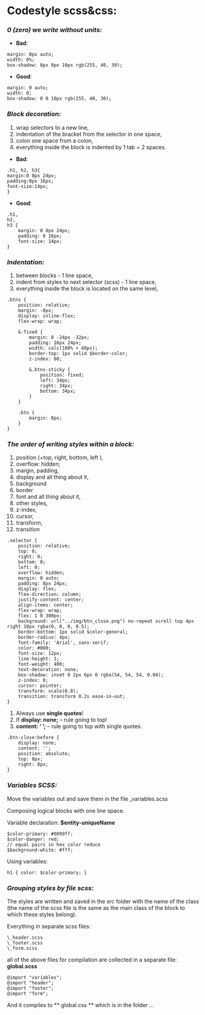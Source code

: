 # Codestyle scss&css:

### _0 (zero) we write without units:_

- **Bad**:

```
margin: 0px auto;
width: 0%;
box-shadow: 0px 0px 10px rgb(255, 40, 30);
```

- **Good**:

```
margin: 0 auto;
width: 0;
box-shadow: 0 0 10px rgb(255, 40, 30);
```

### _Block decoration:_

1. wrap selectors to a new line,
2. indentation of the bracket from the selector in one space,
3. colon one space from a colon,
4. everything inside the block is indented by 1 tab = 2 spaces.

- **Bad**:

```
.h1, h2, h3{
margin:0 8px 24px;
padding:0px 16px;
font-size:14px;
}
```

- **Good**:

```
.h1,
h2,
h3 {
	margin: 0 8px 24px;
	padding: 0 16px;
	font-size: 14px;
}
```

### _Indentation:_

1. between blocks - 1 line space,
2. indent from styles to next selector (scss) - 1 line space,
3. everything inside the block is located on the same level,

```
.btns {
	position: relative;
	margin: -8px;
	display: inline-flex;
	flex-wrap: wrap;

    &-fixed {
        margin: 0 -24px -32px;
        padding: 16px 24px;
        width: calc(100% + 48px);
        border-top: 1px solid $border-color;
        z-index: 80;

        &.btns-sticky {
            position: fixed;
            left: 34px;
            right: 34px;
            bottom: 34px;
        }
    }

    .btn {
        margin: 8px;
    }
}
```

### _The order of writing styles within a block:_

1. position (+top, right, bottom, left ),
2. overflow: hidden;
3. margin, padding,
4. display and all thing about it,
5. background
6. border
7. font and all thing about it,
8. other styles,
9. z-index,
10. cursor,
11. transform,
12. transition

```
.selector {
	position: relative;
	top: 0;
	right: 0;
	bottom: 0;
	left: 0;
	overflow: hidden;
	margin: 0 auto;
	padding: 8px 24px;
	display: flex;
	flex-direction: column;
	justify-content: center;
	align-items: center;
	flex-wrap: wrap;
	flex: 1 0 300px;
	background: url("../img/btn_close.png") no-repeat scroll top 4px right 10px rgba(0, 0, 0, 0.5);
	border-bottom: 1px solid $color-general;
	border-radius: 4px;
	font-family: 'Arial', sans-serif;
	color: #000;
	font-size: 12px;
	line-height: 1;
	font-weight: 400;
	text-decoration: none;
	box-shadow: inset 0 2px 6px 0 rgba(54, 54, 54, 0.04);
	z-index: 0;
	cursor: pointer;
	transform: scale(0.8);
	transition: transform 0.2s ease-in-out;
}
```

1. Always use **single quotes**!
2. If **display: none;** – rule going to top!
3. **content: ‘ ’;** – rule going to top with single quotes.

```
.btn-close:before {
	display: none;
	content: '';
	position: absolute;
	top: 8px;
	right: 8px;
}
```

### _Variables SCSS:_

Move the variables out and save them in the file \_variables.scss

Composing logical blocks with one line space.

Variable declaration: **$entity-uniqueName**

```
$color-primary: #0099ff;
$color-danger: red;
// equal pairs in hex color reduce
$background-white: #fff;
```

Using variables:

```
h1 { color: $color-primary; }
```

### _Grouping styles by file scss:_

The styles are written and saved in the src folder with the name of the class (the name of the scss file is the same as the main class of the block to which these styles belong).

Everything in separate scss files:

```
\_header.scss
\_footer.scss
\_form.scss
```

all of the above files for compilation are collected in a separate file: **global.scss**

```
@import "variables";
@import "header";
@import "footer";
@import "form";
```

And it compiles to ** global.css ** which is in the folder ...
